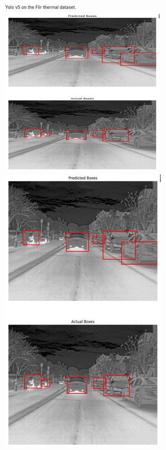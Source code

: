 Yolo v5 on the Flir thermal dataset.

<img src="/run_experiment/car_and_others/pred_pngs/val225.png" width="500" height="500">

![hello](/run_experiment/car_and_others/pred_pngs/val225.png) 
